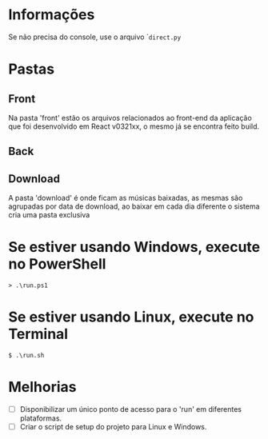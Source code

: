 # Informações
Se não precisa do console, use o arquivo ´`direct.py`

# Pastas
## Front
Na pasta 'front' estão os arquivos relacionados ao front-end da aplicação que foi desenvolvido em React v0321xx, o mesmo já se encontra feito build. 
## Back

## Download
A pasta 'download' é onde ficam as músicas baixadas, as mesmas são agrupadas por data de download, ao baixar em cada dia diferente o sistema cria uma pasta exclusiva

# Se estiver usando Windows, execute no PowerShell
```> .\run.ps1```

# Se estiver usando Linux, execute no Terminal
```$ .\run.sh```



# Melhorias
- [ ] Disponibilizar um único ponto de acesso para o 'run' em diferentes plataformas.
- [ ] Criar o script de setup do projeto para Linux e Windows.